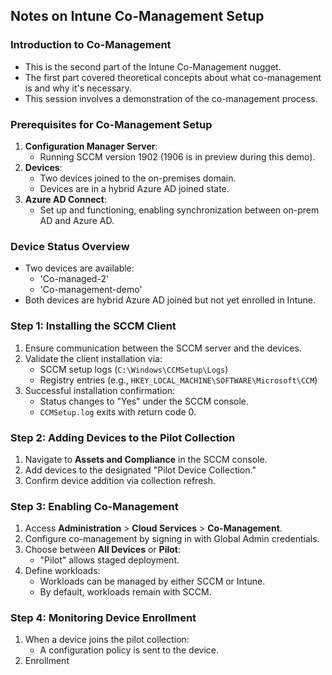 ## **Notes on Intune Co-Management Setup**

### **Introduction to Co-Management**
- This is the second part of the Intune Co-Management nugget.
- The first part covered theoretical concepts about what co-management is and why it's necessary.
- This session involves a demonstration of the co-management process.

### **Prerequisites for Co-Management Setup**
1. **Configuration Manager Server**:
   - Running SCCM version 1902 (1906 is in preview during this demo).
2. **Devices**:
   - Two devices joined to the on-premises domain.
   - Devices are in a hybrid Azure AD joined state.
3. **Azure AD Connect**:
   - Set up and functioning, enabling synchronization between on-prem AD and Azure AD.

### **Device Status Overview**
- Two devices are available:
  - 'Co-managed-2'
  - 'Co-management-demo'
- Both devices are hybrid Azure AD joined but not yet enrolled in Intune.

### **Step 1: Installing the SCCM Client**
1. Ensure communication between the SCCM server and the devices.
2. Validate the client installation via:
   - SCCM setup logs (`C:\Windows\CCMSetup\Logs`)
   - Registry entries (e.g., `HKEY_LOCAL_MACHINE\SOFTWARE\Microsoft\CCM`)
3. Successful installation confirmation:
   - Status changes to "Yes" under the SCCM console.
   - `CCMSetup.log` exits with return code 0.

### **Step 2: Adding Devices to the Pilot Collection**
1. Navigate to **Assets and Compliance** in the SCCM console.
2. Add devices to the designated "Pilot Device Collection."
3. Confirm device addition via collection refresh.

### **Step 3: Enabling Co-Management**
1. Access **Administration** > **Cloud Services** > **Co-Management**.
2. Configure co-management by signing in with Global Admin credentials.
3. Choose between **All Devices** or **Pilot**:
   - "Pilot" allows staged deployment.
4. Define workloads:
   - Workloads can be managed by either SCCM or Intune.
   - By default, workloads remain with SCCM.

### **Step 4: Monitoring Device Enrollment**
1. When a device joins the pilot collection:
   - A configuration policy is sent to the device.
2. Enrollment

